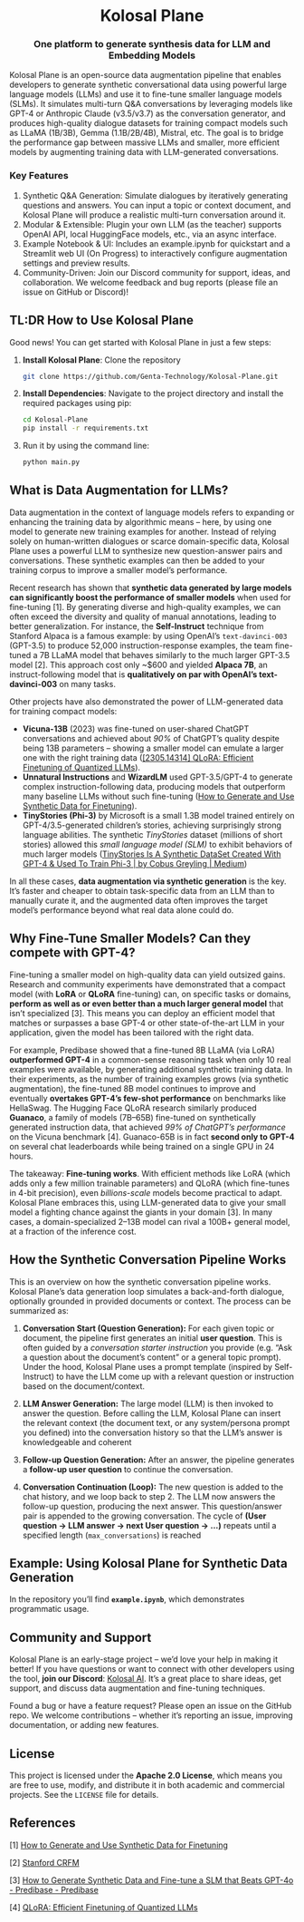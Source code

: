 <h1 align="center">
    Kolosal Plane
</h1>

<h3 align="center">One platform to generate synthesis data for LLM and Embedding Models</h2>

Kolosal Plane is an open-source data augmentation pipeline that enables developers to generate synthetic conversational data using powerful large language models (LLMs) and use it to fine-tune smaller language models (SLMs). It simulates multi-turn Q&A conversations by leveraging models like GPT-4 or Anthropic Claude (v3.5/v3.7) as the conversation generator, and produces high-quality dialogue datasets for training compact models such as LLaMA (1B/3B), Gemma (1.1B/2B/4B), Mistral, etc. The goal is to bridge the performance gap between massive LLMs and smaller, more efficient models by augmenting training data with LLM-generated conversations.

### Key Features

1. Synthetic Q&A Generation: Simulate dialogues by iteratively generating questions and answers. You can input a topic or context document, and Kolosal Plane will produce a realistic multi-turn conversation around it.
2. Modular & Extensible: Plugin your own LLM (as the teacher) supports OpenAI API, local HuggingFace models, etc., via an async interface.
3. Example Notebook & UI: Includes an example.ipynb for quickstart and a Streamlit web UI (On Progress) to interactively configure augmentation settings and preview results.
4. Community-Driven: Join our Discord community for support, ideas, and collaboration. We welcome feedback and bug reports (please file an issue on GitHub or Discord)!

## TL:DR How to Use Kolosal Plane

Good news! You can get started with Kolosal Plane in just a few steps:

1. **Install Kolosal Plane**: Clone the repository

    ```bash
    git clone https://github.com/Genta-Technology/Kolosal-Plane.git
    ```

2. **Install Dependencies**: Navigate to the project directory and install the required packages using pip:

    ```bash
    cd Kolosal-Plane
    pip install -r requirements.txt
    ```

2. Run it by using the command line:

    ```bash
    python main.py
    ```

## What is Data Augmentation for LLMs?

Data augmentation in the context of language models refers to expanding or enhancing the training data by algorithmic means – here, by using one model to generate new training examples for another. Instead of relying solely on human-written dialogues or scarce domain-specific data, Kolosal Plane uses a powerful LLM to synthesize new question-answer pairs and conversations. These synthetic examples can then be added to your training corpus to improve a smaller model’s performance.

Recent research has shown that **synthetic data generated by large models can significantly boost the performance of smaller models** when used for fine-tuning [1]. By generating diverse and high-quality examples, we can often exceed the diversity and quality of manual annotations, leading to better generalization. For instance, the **Self-Instruct** technique from Stanford Alpaca is a famous example: by using OpenAI’s `text-davinci-003` (GPT-3.5) to produce 52,000 instruction-response examples, the team fine-tuned a 7B LLaMA model that behaves similarly to the much larger GPT-3.5 model [2]. This approach cost only ~$600 and yielded **Alpaca 7B**, an instruct-following model that is **qualitatively on par with OpenAI’s text-davinci-003** on many tasks.

Other projects have also demonstrated the power of LLM-generated data for training compact models:

- **Vicuna-13B** (2023) was fine-tuned on user-shared ChatGPT conversations and achieved about *90%* of ChatGPT’s quality despite being 13B parameters – showing a smaller model can emulate a larger one with the right training data ([[2305.14314] QLoRA: Efficient Finetuning of Quantized LLMs](https://arxiv.org/abs/2305.14314)).
- **Unnatural Instructions** and **WizardLM** used GPT-3.5/GPT-4 to generate complex instruction-following data, producing models that outperform many baseline LLMs without such fine-tuning ([How to Generate and Use Synthetic Data for Finetuning](https://eugeneyan.com/writing/synthetic/)).
- **TinyStories (Phi-3)** by Microsoft is a small 1.3B model trained entirely on GPT-4/3.5-generated children’s stories, achieving surprisingly strong language abilities. The synthetic *TinyStories* dataset (millions of short stories) allowed this *small language model (SLM)* to exhibit behaviors of much larger models ([TinyStories Is A Synthetic DataSet Created With GPT-4 & Used To Train Phi-3 | by Cobus Greyling | Medium](https://cobusgreyling.medium.com/tinystories-is-a-synthetic-dataset-created-with-gpt-4-used-to-train-phi-3-0eed67b6fde1))

In all these cases, **data augmentation via synthetic generation** is the key. It’s faster and cheaper to obtain task-specific data from an LLM than to manually curate it, and the augmented data often improves the target model’s performance beyond what real data alone could do.

## Why Fine-Tune Smaller Models? Can they compete with GPT-4?

Fine-tuning a smaller model on high-quality data can yield outsized gains. Research and community experiments have demonstrated that a compact model (with **LoRA** or **QLoRA** fine-tuning) can, on specific tasks or domains, **perform as well as or even better than a much larger general model** that isn’t specialized [3]. This means you can deploy an efficient model that matches or surpasses a base GPT-4 or other state-of-the-art LLM in your application, given the model has been tailored with the right data.

For example, Predibase showed that a fine-tuned 8B LLaMA (via LoRA) **outperformed GPT-4** in a common-sense reasoning task when only 10 real examples were available, by generating additional synthetic training data. In their experiments, as the number of training examples grows (via synthetic augmentation), the fine-tuned 8B model continues to improve and eventually **overtakes GPT-4’s few-shot performance** on benchmarks like HellaSwag. The Hugging Face QLoRA research similarly produced **Guanaco**, a family of models (7B–65B) fine-tuned on synthetically generated instruction data, that achieved *99% of ChatGPT’s performance* on the Vicuna benchmark [4]. Guanaco-65B is in fact **second only to GPT-4** on several chat leaderboards while being trained on a single GPU in 24 hours.

The takeaway: **Fine-tuning works**. With efficient methods like LoRA (which adds only a few million trainable parameters) and QLoRA (which fine-tunes in 4-bit precision), even *billions-scale* models become practical to adapt. Kolosal Plane embraces this, using LLM-generated data to give your small model a fighting chance against the giants in your domain [3]. In many cases, a domain-specialized 2–13B model can rival a 100B+ general model, at a fraction of the inference cost.

## How the Synthetic Conversation Pipeline Works

This is an overview on how the synthetic conversation pipeline works. Kolosal Plane’s data generation loop simulates a back-and-forth dialogue, optionally grounded in provided documents or context. The process can be summarized as:

1. **Conversation Start (Question Generation):** For each given topic or document, the pipeline first generates an initial **user question**. This is often guided by a *conversation starter instruction* you provide (e.g. “Ask a question about the document’s content” or a general topic prompt). Under the hood, Kolosal Plane uses a prompt template (inspired by Self-Instruct) to have the LLM come up with a relevant question or instruction based on the document/context.

2. **LLM Answer Generation:** The large model (LLM) is then invoked to answer the question. Before calling the LLM, Kolosal Plane can insert the relevant context (the document text, or any system/persona prompt you defined) into the conversation history so that the LLM’s answer is knowledgeable and coherent

3. **Follow-up Question Generation:** After an answer, the pipeline generates a **follow-up user question** to continue the conversation.

4. **Conversation Continuation (Loop):** The new question is added to the chat history, and we loop back to step 2. The LLM now answers the follow-up question, producing the next answer. This question/answer pair is appended to the growing conversation. The cycle of **(User question → LLM answer → next User question → ...)** repeats until a specified length (`max_conversations`) is reached

## Example: Using Kolosal Plane for Synthetic Data Generation

In the repository you’ll find **`example.ipynb`**, which demonstrates programmatic usage.

## Community and Support

Kolosal Plane is an early-stage project – we’d love your help in making it better! If you have questions or want to connect with other developers using the tool, **join our Discord**: [Kolosal AI](https://discord.gg/SqhynwDTbp). It’s a great place to share ideas, get support, and discuss data augmentation and fine-tuning techniques.

Found a bug or have a feature request? Please open an issue on the GitHub repo. We welcome contributions – whether it’s reporting an issue, improving documentation, or adding new features.

## License

This project is licensed under the **Apache 2.0 License**, which means you are free to use, modify, and distribute it in both academic and commercial projects. See the `LICENSE` file for details.

## References

[1] [How to Generate and Use Synthetic Data for Finetuning](https://eugeneyan.com/writing/synthetic/)

[2] [Stanford CRFM](https://crfm.stanford.edu/2023/03/13/alpaca.html)

[3] [How to Generate Synthetic Data and Fine-tune a SLM that Beats GPT-4o - Predibase - Predibase](https://predibase.com/blog/how-to-generate-synthetic-data-and-fine-tune-a-slm-that-beats-gpt-4o)

[4] [QLoRA: Efficient Finetuning of Quantized LLMs](https://arxiv.org/abs/2305.14314)

##
